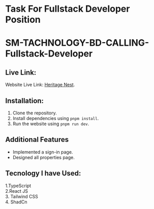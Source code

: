 # Task For Fullstack Developer Position

# SM-TACHNOLOGY-BD-CALLING-Fullstack-Developer

## Live Link:

Website Live Link: [Heritage Nest](https://heritage-nest-smtask.netlify.app/).

## Installation:

1. Clone the repository.
2. Install dependencies using `pnpm install`.
3. Run the website using `pnpm run dev`.

## Additional Features

- Implemented a sign-in page.
- Designed all properties page.

## Tecnology I have Used:

1.TypeScript <br/> 2.React JS <br/> 3. Tailwind CSS <br/> 4. ShadCn <br/>
